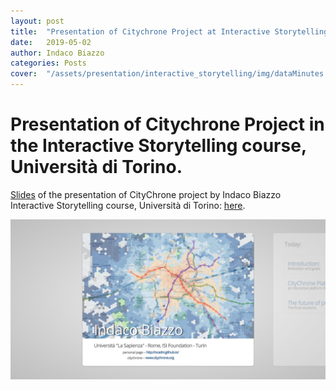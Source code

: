```yaml
---
layout: post
title:  "Presentation of Citychrone Project at Interactive Storytelling course"
date:   2019-05-02
author: Indaco Biazzo
categories: Posts
cover:  "/assets/presentation/interactive_storytelling/img/dataMinutes.png"
---
```


# Presentation of Citychrone Project in the Interactive Storytelling course, Università di Torino.
[Slides][interact_story] of the presentation of CityChrone project by Indaco Biazzo Interactive Storytelling course, Università di Torino:
[here][interact_story].


[![imagePresentation]][interact_story]


[image]: /assets/presentation/interactive_storytelling/scientific/img/Cohesion.png
[imagePresentation]: /assets/img/CityChrone_Presentation.png
[interact_story]: /assets/presentation/interactive_storytelling/presentation.html

